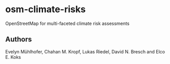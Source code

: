 # osm-climate-risks
OpenStreetMap for multi-faceted climate risk assessments

## Authors
Evelyn Mühlhofer, Chahan M. Kropf, Lukas Riedel, David N. Bresch and Elco E. Koks
